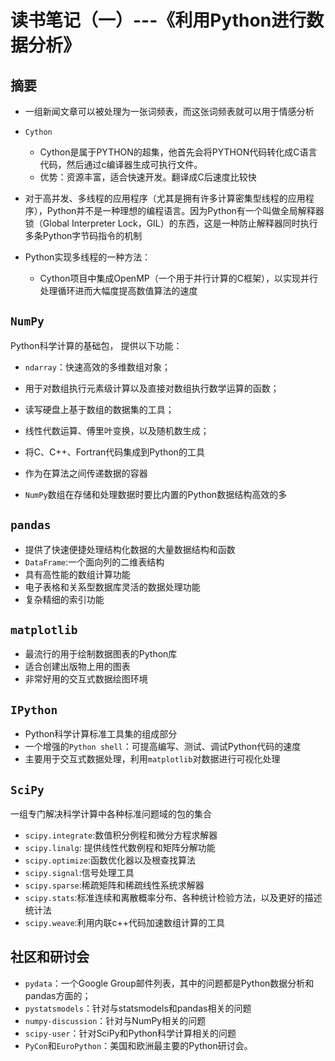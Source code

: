# 读书笔记（一）---《利用Python进行数据分析》

## 摘要
- 一组新闻文章可以被处理为一张词频表，而这张词频表就可以用于情感分析

- `Cython`

  - Cython是属于PYTHON的超集，他首先会将PYTHON代码转化成C语言代码，然后通过c编译器生成可执行文件。
  - 优势：资源丰富，适合快速开发。翻译成C后速度比较快


- 对于高并发、多线程的应用程序（尤其是拥有许多计算密集型线程的应用程序），Python并不是一种理想的编程语言。因为Python有一个叫做全局解释器锁（Global Interpreter Lock，GIL）的东西，这是一种防止解释器同时执行多条Python字节码指令的机制

- Python实现多线程的一种方法：
  - Cython项目中集成OpenMP（一个用于并行计算的C框架），以实现并行处理循环进而大幅度提高数值算法的速度

## `NumPy`

Python科学计算的基础包，
提供以下功能：

- `ndarray`：快速高效的多维数组对象；
- 用于对数组执行元素级计算以及直接对数组执行数学运算的函数；
- 读写硬盘上基于数组的数据集的工具；
- 线性代数运算、傅里叶变换，以及随机数生成；
- 将C、C++、Fortran代码集成到Python的工具
- 作为在算法之间传递数据的容器

- `NumPy`数组在存储和处理数据时要比内置的Python数据结构高效的多

## `pandas`

- 提供了快速便捷处理结构化数据的大量数据结构和函数
- `DataFrame`:一个面向列的二维表结构
- 具有高性能的数组计算功能
- 电子表格和关系型数据库灵活的数据处理功能
- 复杂精细的索引功能

## `matplotlib`

- 最流行的用于绘制数据图表的Python库
- 适合创建出版物上用的图表
- 非常好用的交互式数据绘图环境

## `IPython`

- Python科学计算标准工具集的组成部分
- 一个增强的`Python shell`：可提高编写、测试、调试Python代码的速度
- 主要用于交互式数据处理，利用`matplotlib`对数据进行可视化处理

## `SciPy`

一组专门解决科学计算中各种标准问题域的包的集合

- `scipy.integrate`:数值积分例程和微分方程求解器
- `scipy.linalg`: 提供线性代数例程和矩阵分解功能
- `scipy.optimize`:函数优化器以及根查找算法
- `scipy.signal`:信号处理工具
- `scipy.sparse`:稀疏矩阵和稀疏线性系统求解器
- `scipy.stats`:标准连续和离散概率分布、各种统计检验方法，以及更好的描述统计法
- `scipy.weave`:利用内联c++代码加速数组计算的工具

## 社区和研讨会

- `pydata`：一个Google Group邮件列表，其中的问题都是Python数据分析和pandas方面的；
- `pystatsmodels`：针对与statsmodels和pandas相关的问题
- `numpy-discussion`：针对与NumPy相关的问题
- `scipy-user`：针对SciPy和Python科学计算相关的问题
- `PyCon`和`EuroPython`：美国和欧洲最主要的Python研讨会。
